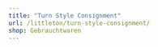 ```yaml
---
title: "Turn Style Consignment"
url: /littleton/turn-style-consignment/
shop: Gebrauchtwaren
---
```

